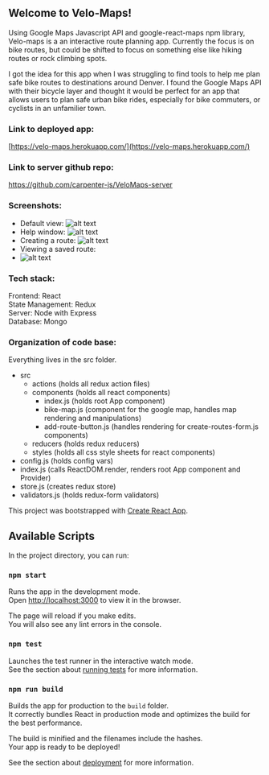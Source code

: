 ## Welcome to Velo-Maps!

Using Google Maps Javascript API and google-react-maps npm library, Velo-maps is a an interactive route planning app. Currently the focus is on bike routes, but could be shifted to focus on something else like hiking routes or rock climbing spots. 

I got the idea for this app when I was struggling to find tools to help me plan safe 
bike routes to destinations around Denver. I found the Google Maps API with their bicycle layer and thought it would be perfect for an app that allows users to plan safe urban bike rides, especially for bike commuters, or cyclists in an unfamilier town.

### Link to deployed app: 
[https://velo-maps.herokuapp.com/](https://velo-maps.herokuapp.com/)

### Link to server github repo:
https://github.com/carpenter-js/VeloMaps-server


### Screenshots:

- Default view:
![alt text](https://i.imgur.com/Xz8SI8A.png)
- Help window:
![alt text](https://i.imgur.com/NAGgrL7.png)
- Creating a route:
![alt text](https://i.imgur.com/NIei5JJ.png)
- Viewing a saved route:
- ![alt text](https://i.imgur.com/Xz8SI8A.png)

### Tech stack:

Frontend: React<br>
State Management: Redux<br>
Server: Node with Express<br>
Database: Mongo

### Organization of code base:
Everything lives in the src folder.<br>
- src
  - actions (holds all redux action files)
  - components (holds all react components)
    - index.js (holds root App component)
    - bike-map.js (component for the google map, handles map rendering and manipulations)
    - add-route-button.js (handles rendering for create-routes-form.js components)
  - reducers (holds redux reducers)
  - styles (holds all css style sheets for react components)
 - config.js (holds config vars)
 - index.js (calls ReactDOM.render, renders root App component and Provider)
 - store.js (creates redux store)
 - validators.js (holds redux-form validators)




This project was bootstrapped with [Create React App](https://github.com/facebook/create-react-app).

## Available Scripts

In the project directory, you can run:

### `npm start`

Runs the app in the development mode.<br>
Open [http://localhost:3000](http://localhost:3000) to view it in the browser.

The page will reload if you make edits.<br>
You will also see any lint errors in the console.

### `npm test`

Launches the test runner in the interactive watch mode.<br>
See the section about [running tests](https://facebook.github.io/create-react-app/docs/running-tests) for more information.

### `npm run build`

Builds the app for production to the `build` folder.<br>
It correctly bundles React in production mode and optimizes the build for the best performance.

The build is minified and the filenames include the hashes.<br>
Your app is ready to be deployed!

See the section about [deployment](https://facebook.github.io/create-react-app/docs/deployment) for more information.
